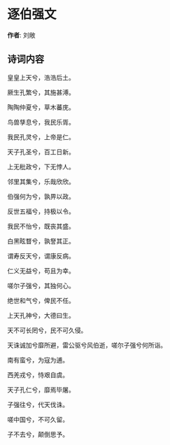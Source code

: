 # 逐伯强文

**作者**: 刘敞

## 诗词内容

皇皇上天兮，浩浩后土。

厥生孔繁兮，其施甚溥。

陶陶仲夏兮，草木蕃庑。

鸟兽孳息兮，我民乐胥。

我民孔灵兮，上帝是仁。

天子孔圣兮，百工日新。

上无秕政兮，下无悖人。

邻里其集兮，乐哉欣欣。

伯强何为兮，孰畀以政。

反世五福兮，持极以令。

我民不怡兮，既丧其盛。

白黑眩瞀兮，孰詧其正。

谓寿反天兮，谓康反病。

仁义无益兮，苟且为幸。

嗟尔子强兮，其独何心。

绝世和气兮，俾民不任。

上天孔神兮，大德曰生。

天不可长罔兮，民不可久侵。

天诛诚加兮靡所避，雷公驱兮风伯逝，嗟尔子强兮何所诣。

南有蛮兮，为寇为逋。

西羌戎兮，恃艰自虞。

天子孔仁兮，靡焉毕屠。

子强往兮，代天伐诛。

嗟中国兮，不可久留。

子不去兮，颠倒思予。

